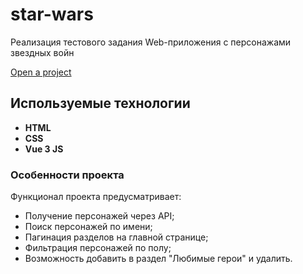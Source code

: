 # star-wars
Реализация тестового задания Web-приложения с персонажами звездных войн

[Open a project](https://dektyannikovakim.github.io/star-wars/)
## Используемые технологии

- **HTML** 
- **CSS** 
- **Vue 3 JS**

### Особенности проекта

Функционал проекта предусматривает:
- Получение персонажей через API;
- Поиск персонажей по имени;
- Пагинация разделов на главной странице;
- Фильтрация персонажей по полу;
- Возможность добавить в раздел "Любимые герои" и удалить.